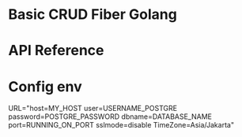 # Basic CRUD Fiber Golang

# API Reference






# Config env
URL="host=MY_HOST user=USERNAME_POSTGRE password=POSTGRE_PASSWORD dbname=DATABASE_NAME port=RUNNING_ON_PORT sslmode=disable TimeZone=Asia/Jakarta"